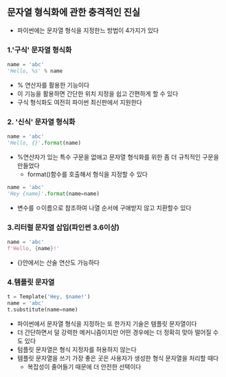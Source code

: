 ## 문자열 형식화에 관한 충격적인 진실

- 파이썬에는 문자열 형식을 지정한느 방법이 4가지가 있다

### 1.'구식' 문자열 형식화

```python
name = 'abc'
'Hello, %s' % name
```

- % 연산자를 활용한 기능이다
- 이 기능을 활용하면 간단한 위치 지정을 쉽고 간편하게 할 수 있다
- 구식 형식화도 여전히 파이썬 최신판에서 지원한다

### 2. '신식' 문자열 형식화

```python
name = 'abc'
'Hello, {}'.format(name)
```

- %연산자가 있는 특수 구문을 없애고 문자열 형식화를 위한 좀 더 규칙적인 구문을 만들었다
    - format()함수를 호출해서 형식을 지정할 수 있다

```python
name = 'abc'
'Hey {name}'.format(name=name)
```

- 변수를 ㅇ이름으로 참조하여 나열 순서에 구애받지 않고 치환할수 있다

### 3.리터럴 문자열 삽입(파인썬 3.6이상)

```python
name = 'abc'
f'Hello, {name}!'
```

- {}안에서는 산술 연산도 가능하다

### 4.템플릿 문자열

```python
t = Template('Hey, $name!')
name = 'abc'
t.substitute(name=name)
```

- 파이썬에서 문자열 형식을 지정하는 또 한가지 기술은 템플릿 문자열이다
- 더 간단하면서 덜 강력한 메커니즘이지만 어떤 경우에는 더 정확히 맞아 떨어질 수도 있다
- 텀플릿 문자열은 형식 지정자를 허용하지 않는다
- 템플릿 문자열을 쓰기 가장 좋은 곳은 사용자가 생성한 형식 문자열을 처리할 때다
    - 복잡성이 줄어들기 때문에 더 안전한 선택이다
